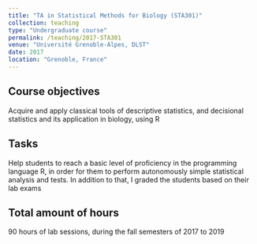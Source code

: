 ```yaml
---
title: "TA in Statistical Methods for Biology (STA301)"
collection: teaching
type: "Undergraduate course"
permalink: /teaching/2017-STA301
venue: "Université Grenoble-Alpes, DLST"
date: 2017
location: "Grenoble, France"
---
```



Course objectives
---
Acquire and apply classical tools of descriptive statistics, and decisional statistics and its application in biology, using R

Tasks
---
Help students to reach a basic level of proficiency in the programming language R, in order for them to perform autonomously simple statistical analysis and tests. In addition to that, I graded the students based on their lab exams 

Total amount of hours
---
90 hours of lab sessions, during the fall semesters of 2017 to 2019

